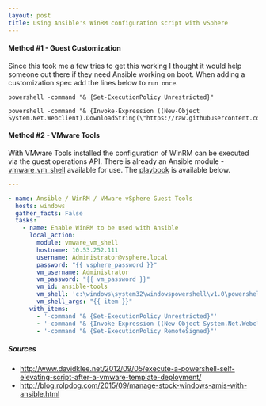 ```yaml
---
layout: post
title: Using Ansible's WinRM configuration script with vSphere
---
```


#### Method #1 - Guest Customization
Since this took me a few tries to get this working I thought it would help someone out there if they need Ansible working on boot.  When adding a customization spec add the lines below to `run once`.


```
powershell -command "& {Set-ExecutionPolicy Unrestricted}"
```

```
powershell -command "& {Invoke-Expression ((New-Object System.Net.Webclient).DownloadString(\"https://raw.githubusercontent.com/ansible/ansible/devel/examples/scripts/ConfigureRemotingForAnsible.ps1\"))}"
```

#### Method #2 - VMware Tools

With VMware Tools installed the configuration of WinRM can be executed via the guest operations API.  There is already an Ansible module - [vmware_vm_shell](https://docs.ansible.com/ansible/vmware_vm_shell_module.html) available for use.  The [playbook](https://github.com/jcpowermac/ansible-vsphere-winrm/blob/master/site.yml) is available below.


```yaml
---

- name: Ansible / WinRM / VMware vSphere Guest Tools 
  hosts: windows
  gather_facts: False
  tasks:
    - name: Enable WinRM to be used with Ansible 
      local_action:
        module: vmware_vm_shell
        hostname: 10.53.252.111
        username: Administrator@vsphere.local
        password: "{{ vsphere_password }}" 
        vm_username: Administrator
        vm_password: "{{ vm_password }}"
        vm_id: ansible-tools
        vm_shell: 'c:\windows\system32\windowspowershell\v1.0\powershell.exe'
        vm_shell_args: "{{ item }}" 
      with_items:
        - '-command "& {Set-ExecutionPolicy Unrestricted}"'
        - '-command "& {Invoke-Expression ((New-Object System.Net.Webclient).DownloadString(\"https://raw.githubusercontent.com/ansible/ansible/devel/examples/scripts/ConfigureRemotingForAnsible.ps1\"))}"'
        - '-command "& {Set-ExecutionPolicy RemoteSigned}"'
```


##### Sources

- http://www.davidklee.net/2012/09/05/execute-a-powershell-self-elevating-script-after-a-vmware-template-deployment/
- http://blog.rolpdog.com/2015/09/manage-stock-windows-amis-with-ansible.html


